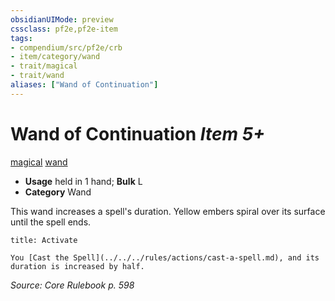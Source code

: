 ```yaml
---
obsidianUIMode: preview
cssclass: pf2e,pf2e-item
tags:
- compendium/src/pf2e/crb
- item/category/wand
- trait/magical
- trait/wand
aliases: ["Wand of Continuation"]
---
```

# Wand of Continuation *Item 5+*  
[magical](../../../rules/traits/magical.md)  [wand](../../../rules/traits/wand.md)  

- **Usage** held in 1 hand; **Bulk** L
- **Category** Wand

This wand increases a spell's duration. Yellow embers spiral over its surface until the spell ends.

```ad-embed-ability
title: Activate

You [Cast the Spell](../../../rules/actions/cast-a-spell.md), and its duration is increased by half.
```

*Source: Core Rulebook p. 598*
